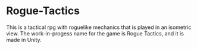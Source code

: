 # Rogue-Tactics
This is a tactical rpg with roguelike mechanics that is played in an isometric view. The work-in-progess name for the game is Rogue Tactics, and it is made in Unity.

